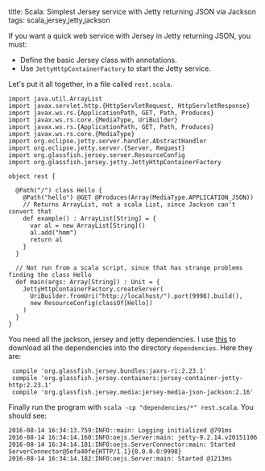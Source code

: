 title: Scala: Simplest Jersey service with Jetty returning JSON via Jackson
tags: scala,jersey,jetty,jackson

If you want a quick web service with Jersey in Jetty returning JSON, you must:

* Define the basic Jersey class with annotations.
* Use `JettyHttpContainerFactory` to start the Jetty service.

Let's put it all together, in a file called `rest.scala`.

    import java.util.ArrayList
    import javax.servlet.http.{HttpServletRequest, HttpServletResponse}
    import javax.ws.rs.{ApplicationPath, GET, Path, Produces}
    import javax.ws.rs.core.{MediaType, UriBuilder}
    import javax.ws.rs.{ApplicationPath, GET, Path, Produces}
    import javax.ws.rs.core.{MediaType}
    import org.eclipse.jetty.server.handler.AbstractHandler
    import org.eclipse.jetty.server.{Server, Request}
    import org.glassfish.jersey.server.ResourceConfig
    import org.glassfish.jersey.jetty.JettyHttpContainerFactory
    
    object rest {
    
      @Path("/") class Hello {
        @Path("hello") @GET @Produces(Array(MediaType.APPLICATION_JSON))
        // Returns ArrayList, not a scala List, since Jackson can't convert that
        def example() : ArrayList[String] = {
          var al = new ArrayList[String]()
          al.add("hmm")
          return al
        }
      }
    
      // Not run from a scala script, since that has strange problems finding the class Hello
      def main(args: Array[String]) : Unit = {
        JettyHttpContainerFactory.createServer(
          UriBuilder.fromUri("http://localhost/").port(9998).build(),
          new ResourceConfig(classOf[Hello])
        )
      }
    }

You need all the jackson, jersey and jetty dependencies. I use [this](https://newfivefour.com/gradle-copy-all-dependencies-into-dir.html) to download all the dependencies into the directory `dependencies`. Here they are:

     compile 'org.glassfish.jersey.bundles:jaxrs-ri:2.23.1'
     compile 'org.glassfish.jersey.containers:jersey-container-jetty-http:2.23.1'
     compile 'org.glassfish.jersey.media:jersey-media-json-jackson:2.16'

Finally run the program with `scala -cp "dependencies/*" rest.scala`. You should see:

    2016-08-14 16:34:13.759:INFO::main: Logging initialized @791ms
    2016-08-14 16:34:14.160:INFO:oejs.Server:main: jetty-9.2.14.v20151106
    2016-08-14 16:34:14.181:INFO:oejs.ServerConnector:main: Started ServerConnector@5efa40fe{HTTP/1.1}{0.0.0.0:9998}
    2016-08-14 16:34:14.182:INFO:oejs.Server:main: Started @1213ms
